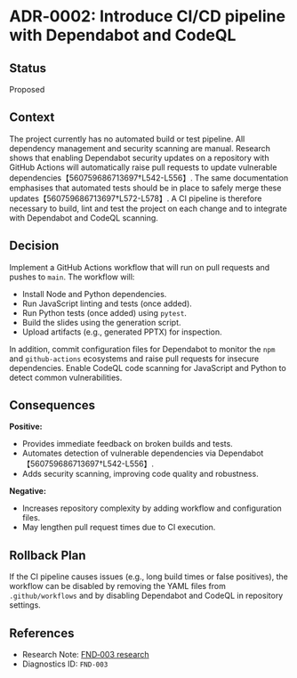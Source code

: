 # ADR‑0002: Introduce CI/CD pipeline with Dependabot and CodeQL

## Status

Proposed

## Context

The project currently has no automated build or test pipeline.  All dependency management and security scanning are manual.  Research shows that enabling Dependabot security updates on a repository with GitHub Actions will automatically raise pull requests to update vulnerable dependencies【560759686713697†L542-L556】.  The same documentation emphasises that automated tests should be in place to safely merge these updates【560759686713697†L572-L578】.  A CI pipeline is therefore necessary to build, lint and test the project on each change and to integrate with Dependabot and CodeQL scanning.

## Decision

Implement a GitHub Actions workflow that will run on pull requests and pushes to `main`.  The workflow will:

* Install Node and Python dependencies.
* Run JavaScript linting and tests (once added).
* Run Python tests (once added) using `pytest`.
* Build the slides using the generation script.
* Upload artifacts (e.g., generated PPTX) for inspection.

In addition, commit configuration files for Dependabot to monitor the `npm` and `github-actions` ecosystems and raise pull requests for insecure dependencies.  Enable CodeQL code scanning for JavaScript and Python to detect common vulnerabilities.

## Consequences

**Positive:**

* Provides immediate feedback on broken builds and tests.
* Automates detection of vulnerable dependencies via Dependabot【560759686713697†L542-L556】.
* Adds security scanning, improving code quality and robustness.

**Negative:**

* Increases repository complexity by adding workflow and configuration files.
* May lengthen pull request times due to CI execution.

## Rollback Plan

If the CI pipeline causes issues (e.g., long build times or false positives), the workflow can be disabled by removing the YAML files from `.github/workflows` and by disabling Dependabot and CodeQL in repository settings.

## References

* Research Note: [FND‑003 research](../research/FND-003.md)
* Diagnostics ID: `FND-003`
